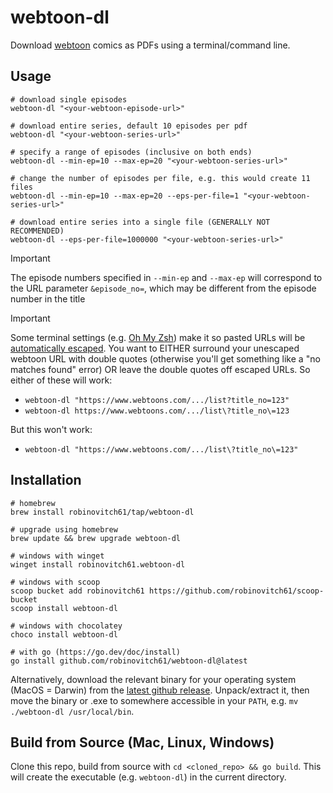 # webtoon-dl

Download [webtoon](https://www.webtoons.com/en/) comics as PDFs using a terminal/command line.

## Usage

```shell
# download single episodes
webtoon-dl "<your-webtoon-episode-url>"

# download entire series, default 10 episodes per pdf
webtoon-dl "<your-webtoon-series-url>"

# specify a range of episodes (inclusive on both ends)
webtoon-dl --min-ep=10 --max-ep=20 "<your-webtoon-series-url>"

# change the number of episodes per file, e.g. this would create 11 files
webtoon-dl --min-ep=10 --max-ep=20 --eps-per-file=1 "<your-webtoon-series-url>"

# download entire series into a single file (GENERALLY NOT RECOMMENDED)
webtoon-dl --eps-per-file=1000000 "<your-webtoon-series-url>"
```

> [!IMPORTANT]
> The episode numbers specified in `--min-ep` and `--max-ep` will correspond to the URL parameter `&episode_no=`, which may be different from the episode number in the title

> [!IMPORTANT]
> Some terminal settings (e.g. [Oh My Zsh](https://ohmyz.sh)) make it so pasted URLs will be [automatically escaped](https://github.com/ohmyzsh/ohmyzsh/issues/7632).
> You want to EITHER surround your unescaped webtoon URL with double quotes (otherwise you'll get something like a "no matches found" error) OR leave the double quotes off escaped URLs.
> So either of these will work:
> - `webtoon-dl "https://www.webtoons.com/.../list?title_no=123"`
> - `webtoon-dl https://www.webtoons.com/.../list\?title_no\=123`
>
> But this won't work:
> - `webtoon-dl "https://www.webtoons.com/.../list\?title_no\=123"`

## Installation

```shell
# homebrew
brew install robinovitch61/tap/webtoon-dl

# upgrade using homebrew
brew update && brew upgrade webtoon-dl

# windows with winget
winget install robinovitch61.webtoon-dl

# windows with scoop
scoop bucket add robinovitch61 https://github.com/robinovitch61/scoop-bucket
scoop install webtoon-dl

# windows with chocolatey
choco install webtoon-dl

# with go (https://go.dev/doc/install)
go install github.com/robinovitch61/webtoon-dl@latest
```

Alternatively, download the relevant binary for your operating system (MacOS = Darwin) from
the [latest github release](https://github.com/robinovitch61/webtoon-dl/releases). Unpack/extract it, then move the
binary or .exe to somewhere accessible in your `PATH`, e.g. `mv ./webtoon-dl /usr/local/bin`.

## Build from Source (Mac, Linux, Windows)

Clone this repo, build from source with `cd <cloned_repo> && go build`. This will create the executable (e.g. `webtoon-dl`) in the current directory.

